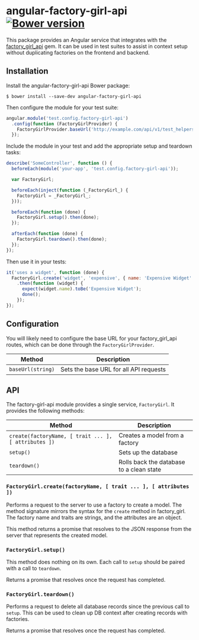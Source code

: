# angular-factory-girl-api [![Bower version](https://badge.fury.io/bo/angular-factory-girl-api.svg)](http://badge.fury.io/bo/angular-factory-girl-api)

This package provides an Angular service that integrates with the [factory_girl_api][factory_girl_api] gem. It can be used in test suites to assist in context setup without duplicating factories on the frontend and backend.

## Installation

Install the angular-factory-girl-api Bower package:

```
$ bower install --save-dev angular-factory-girl-api
```

Then configure the module for your test suite:

```js
angular.module('test.config.factory-girl-api')
  .config(function (FactoryGirlProvider) {
    FactoryGirlProvider.baseUrl('http://example.com/api/v1/test_helpers');
  });
```

Include the module in your test and add the appropriate setup and teardown tasks:

```js
describe('SomeController', function () {
  beforeEach(module('your-app', 'test.config.factory-girl-api'));

  var FactoryGirl;

  beforeEach(inject(function (_FactoryGirl_) {
    FactoryGirl = _FactoryGirl_;
  }));

  beforeEach(function (done) {
    FactoryGirl.setup().then(done);
  });

  afterEach(function (done) {
    FactoryGirl.teardown().then(done);
  });
});
```

Then use it in your tests:

```js
it('uses a widget', function (done) {
  FactoryGirl.create('widget', 'expensive', { name: 'Expensive Widget' })
    .then(function (widget) {
      expect(widget.name).toBe('Expensive Widget');
      done();
    });
});
```

## Configuration

You will likely need to configure the base URL for your factory_girl_api routes, which can be done through the `FactoryGirlProvider`.

| Method            | Description                                              |
| ----------------- | -------------------------------------------------------- |
| `baseUrl(string)` | Sets the base URL for all API requests                   |

## API

The factory-girl-api module provides a single service, `FactoryGirl`. It provides the following methods:

| Method       | Description                                                   |
| ------------ | ------------------------------------------------------------- |
| `create(factoryName, [ trait ... ], [ attributes ])` | Creates a model from a factory |
| `setup()`    | Sets up the database                                          |
| `teardown()` | Rolls back the database to a clean state                      |

### `FactoryGirl.create(factoryName, [ trait ... ], [ attributes ])`

Performs a request to the server to use a factory to create a model. The method signature mirrors the syntax for the `create` method in factory_girl. The factory name and traits are strings, and the attributes are an object.

This method returns a promise that resolves to the JSON response from the server that represents the created model.

### `FactoryGirl.setup()`

This method does nothing on its own. Each call to `setup` should be paired with a call to `teardown`.

Returns a promise that resolves once the request has completed.

### `FactoryGirl.teardown()`

Performs a request to delete all database records since the previous call to `setup`. This can be used to clean up DB context after creating records with factories.

Returns a promise that resolves once the request has completed.

[factory_girl_api]: https://github.com/lexi-lambda/factory_girl_api
